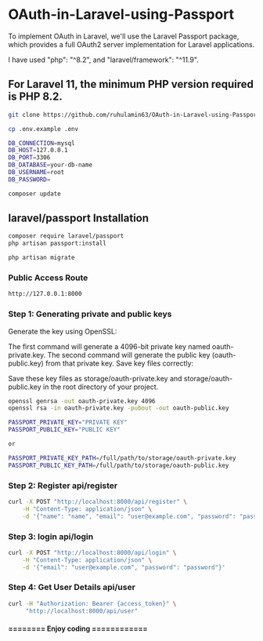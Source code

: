 # OAuth-in-Laravel-using-Passport
To implement OAuth in Laravel, we'll use the Laravel Passport package, which provides a full OAuth2 server implementation for Laravel applications.

I have used  "php": "^8.2", and "laravel/framework": "^11.9".

## For Laravel 11, the minimum PHP version required is PHP 8.2.

```bash
git clone https://github.com/ruhulamin63/OAuth-in-Laravel-using-Passport.git
```

```bash
cp .env.example .env
```

```bash
DB_CONNECTION=mysql
DB_HOST=127.0.0.1
DB_PORT=3306
DB_DATABASE=your-db-name
DB_USERNAME=root
DB_PASSWORD=
```

```bash
composer update
```

## laravel/passport Installation
```bash
composer require laravel/passport
php artisan passport:install
```

```bash
php artisan migrate
```

### Public Access Route
```bash
http://127.0.0.1:8000
```

### Step 1: Generating private and public keys
Generate the key using OpenSSL:

The first command will generate a 4096-bit private key named oauth-private.key.
The second command will generate the public key (oauth-public.key) from that private key.
Save key files correctly:

Save these key files as storage/oauth-private.key and storage/oauth-public.key in the root directory of your project.
```bash
openssl genrsa -out oauth-private.key 4096
openssl rsa -in oauth-private.key -pubout -out oauth-public.key
```

```bash
PASSPORT_PRIVATE_KEY="PRIVATE KEY"
PASSPORT_PUBLIC_KEY="PUBLIC KEY"

or

PASSPORT_PRIVATE_KEY_PATH=/full/path/to/storage/oauth-private.key
PASSPORT_PUBLIC_KEY_PATH=/full/path/to/storage/oauth-public.key
```
### Step 2: Register api/register
```bash
curl -X POST "http://localhost:8000/api/register" \
    -H "Content-Type: application/json" \
    -d '{"name": "name", "email": "user@example.com", "password": "password"}'
```

### Step 3: login api/login
```bash
curl -X POST "http://localhost:8000/api/login" \
    -H "Content-Type: application/json" \
    -d '{"email": "user@example.com", "password": "password"}'
```

### Step 4: Get User Details api/user
```bash
curl -H "Authorization: Bearer {access_token}" \
     "http://localhost:8000/api/user"
```

#### ======== Enjoy coding ============
